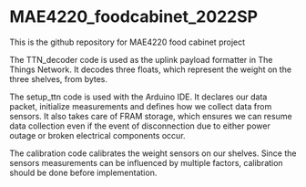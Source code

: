 # MAE4220_foodcabinet_2022SP
This is the github repository for MAE4220 food cabinet project

The TTN_decoder code is used as the uplink payload formatter in The Things Network. It decodes three floats, which represent the weight on the three shelves, from bytes.

The setup_ttn code is used with the Arduino IDE. It declares our data packet, initialize measurements and defines how we collect data from sensors. It also takes care of FRAM storage, which ensures we can resume data collection even if the event of disconnection due to either power outage or broken electrical components occur. 

The calibration code calibrates the weight sensors on our shelves. Since the sensors measurements can be influenced by multiple factors, calibration should be done before implementation.
